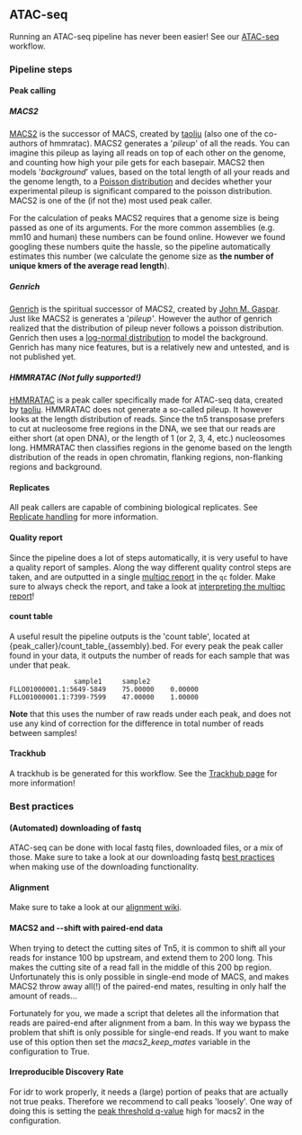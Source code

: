 ## ATAC-seq
Running an ATAC-seq pipeline has never been easier! See our [ATAC-seq](https://github.com/vanheeringen-lab/snakemake-workflows/tree/master/workflows/atac_seq) workflow.

### Pipeline steps
#### Peak calling

##### MACS2 
[MACS2](https://github.com/taoliu/MACS) is the successor of MACS, created by [taoliu](https://github.com/taoliu) (also one of the co-authors of hmmratac). MACS2 generates a '*pileup*' of all the reads. You can imagine this pileup as laying all reads on top of each other on the genome, and counting how high your pile gets for each basepair. MACS2 then models '*background*' values, based on the total length of all your reads and the genome length, to a [Poisson distribution](https://en.wikipedia.org/wiki/Poisson_distribution) and decides whether your experimental pileup is significant compared to the poisson distribution. MACS2 is one of the (if not the) most used peak caller.

For the calculation of peaks MACS2 requires that a genome size is being passed as one of its arguments. For the more common assemblies (e.g. mm10 and human) these numbers can be found online. However we found googling these numbers quite the hassle, so the pipeline automatically estimates this number (we calculate the genome size as **the number of unique kmers of the average read length**).  

##### Genrich
[Genrich](https://github.com/jsh58/Genrich) is the spiritual successor of MACS2, created by [John M. Gaspar](https://github.com/jsh58). Just like MACS2 is generates a '*pileup'*. However the author of genrich realized that the distribution of pileup never follows a poisson distribution. Genrich then uses a [log-normal distribution](https://en.wikipedia.org/wiki/Log-normal_distribution) to model the background. Genrich has many nice features, but is a relatively new and untested, and is not published yet. 

##### HMMRATAC  (Not fully supported!)
[HMMRATAC](https://github.com/LiuLabUB/HMMRATAC) is a peak caller specifically made for ATAC-seq data, created by [taoliu](https://github.com/taoliu). HMMRATAC does not generate a so-called pileup. It however looks at the length distribution of reads. Since the tn5 transposase prefers to cut at nucleosome free regions in the DNA, we see that our reads are either short (at open DNA), or the length of 1 (or 2, 3, 4, etc.) nucleosomes long. HMMRATAC then classifies regions in the genome based on the length distribution of the reads in open chromatin, flanking regions, non-flanking regions and background. 

#### Replicates
All peak callers are capable of combining biological replicates. See [Replicate handling](https://github.com/vanheeringen-lab/snakemake-workflows/wiki/4.-Replicate-handling) for more information.

#### Quality report
Since the pipeline does a lot of steps automatically, it is very useful to have a quality report of samples. Along the way different quality control steps are taken, and are outputted in a single [multiqc report](https://multiqc.info/) in the `qc` folder. Make sure to always check the report, and take a look at [interpreting the multiqc report](https://github.com/vanheeringen-lab/snakemake-workflows/wiki/3.0-Interpreting-the-MultiQC-report)!

#### count table
A useful result the pipeline outputs is the 'count table', located at {peak_caller}/count_table_{assembly}.bed. For every peak the peak caller found in your data, it outputs the number of reads for each sample that was under that peak. 
```
				sample1		sample2
FLLO01000001.1:5649-5849	75.00000	0.00000
FLLO01000001.1:7399-7599	47.00000	1.00000
```
**Note** that this uses the number of raw reads under each peak, and does not use any kind of correction for the difference in total number of reads between samples!

#### Trackhub ###
A trackhub is be generated for this workflow. See the [Trackhub page](https://github.com/vanheeringen-lab/snakemake-workflows/wiki/3.1-Trackhub) for more information!

### Best practices
#### (Automated) downloading of fastq
ATAC-seq can be done with local fastq files, downloaded files, or a mix of those. Make sure to take a look at our downloading fastq [best practices](https://github.com/vanheeringen-lab/snakemake-workflows/wiki/2.-Downloading-samples) when making use of the downloading functionality.

#### Alignment
Make sure to take a look at our [alignment wiki](https://github.com/vanheeringen-lab/snakemake-workflows/wiki/3.-Alignment).

#### MACS2 and --shift with paired-end data
When trying to detect the cutting sites of Tn5, it is common to shift all your reads for instance 100 bp upstream, and extend them to 200 long. This makes the cutting site of a read fall in the middle of this 200 bp region. Unfortunately this is only possible in single-end mode of MACS, and makes MACS2 throw away all(!) of the paired-end mates, resulting in only half the amount of reads...

Fortunately for you, we made a script that deletes all the information that reads are paired-end after alignment from a bam. In this way we bypass the problem that shift is only possible for single-end reads. If you want to make use of this option then set the *macs2_keep_mates* variable in the configuration to True.

#### Irreproducible Discovery Rate
For idr to work properly, it needs a (large) portion of peaks that are actually not true peaks. Therefore we recommend to call peaks 'loosely'. One way of doing this is setting the [peak threshold q-value](https://github.com/taoliu/MACS#-q--pvalue) high for macs2 in the configuration.
